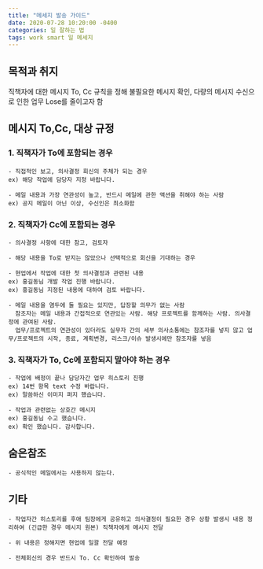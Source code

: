 ```yaml
---
title: "메세지 발송 가이드"
date: 2020-07-28 10:20:00 -0400
categories: 일 잘하는 법
tags: work smart 일 메세지
---
```


## 목적과 취지

직책자에 대한 메시지 To, Cc 규칙을 정해 불필요한 메시지 확인, 다량의 메시지 수신으로 인한 업무 Lose를 줄이고자 함

## 메시지 To,Cc, 대상 규정

### 1. 직책자가 To에 포함되는 경우

    - 직접적인 보고, 의사결정 회신의 주체가 되는 경우
    ex) 해당 작업에 담당자 지정 바랍니다.

    - 메일 내용과 가장 연관성이 높고, 반드시 메일에 관한 액션을 취해야 하는 사람
    ex) 공지 메일이 아닌 이상, 수신인은 최소화함

### 2. 직책자가 Cc에 포함되는 경우

    - 의사결정 사항에 대한 참고, 검토자

    - 해당 내용을 To로 받지는 않았으나 선택적으로 회신을 기대하는 경우

    - 현업에서 작업에 대한 첫 의사결정과 관련된 내용
    ex) 홍길동님 개발 작업 진행 바랍니다.
    ex) 홍길동님 지정된 내용에 대하여 검토 바랍니다.

    - 메일 내용을 염두에 둘 필요는 있지만, 답장할 의무가 없는 사람
      참조자는 메일 내용과 간접적으로 연관있는 사람. 해당 프로젝트를 함께하는 사람. 의사결정에 관여된 사람.
      업무/프로젝트의 연관성이 있더라도 실무자 간의 세부 의사소통에는 참조자를 넣지 않고 업무/프로젝트의 시작, 종료, 계획변경, 리스크/이슈 발생시에만 참조자를 넣음

### 3. 직책자가 To, Cc에 포함되지 말아야 하는 경우

    - 작업에 배정이 끝나 담당자간 업무 히스토리 진행
    ex) 14번 항목 text 수정 바랍니다.
    ex) 말씀하신 이미지 퍼지 했습니다.

    - 작업과 관련없는 상호간 메시지
    ex) 홍길동님 수고 했습니다.
    ex) 확인 했습니다. 감사합니다.

## 숨은참조

    - 공식적인 메일에서는 사용하지 않는다.

## 기타

    - 작업자간 히스토리를 후애 팀장에게 공유하고 의사결정이 필요한 경우 상황 발생시 내용 정리하여 (긴급한 경우 메시지 원본) 직책자에게 메시지 전달

    - 위 내용은 정해지면 현업에 일괄 전달 예정

    - 전체회신의 경우 반드시 To. Cc 확인하여 발송
